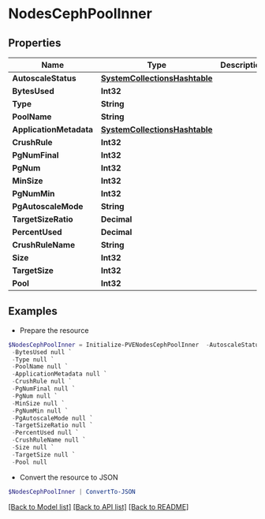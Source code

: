 # NodesCephPoolInner
## Properties

Name | Type | Description | Notes
------------ | ------------- | ------------- | -------------
**AutoscaleStatus** | [**SystemCollectionsHashtable**](.md) |  | [optional] 
**BytesUsed** | **Int32** |  | [optional] 
**Type** | **String** |  | [optional] 
**PoolName** | **String** |  | [optional] 
**ApplicationMetadata** | [**SystemCollectionsHashtable**](.md) |  | [optional] 
**CrushRule** | **Int32** |  | [optional] 
**PgNumFinal** | **Int32** |  | [optional] 
**PgNum** | **Int32** |  | [optional] 
**MinSize** | **Int32** |  | [optional] 
**PgNumMin** | **Int32** |  | [optional] 
**PgAutoscaleMode** | **String** |  | [optional] 
**TargetSizeRatio** | **Decimal** |  | [optional] 
**PercentUsed** | **Decimal** |  | [optional] 
**CrushRuleName** | **String** |  | [optional] 
**Size** | **Int32** |  | [optional] 
**TargetSize** | **Int32** |  | [optional] 
**Pool** | **Int32** |  | [optional] 

## Examples

- Prepare the resource
```powershell
$NodesCephPoolInner = Initialize-PVENodesCephPoolInner  -AutoscaleStatus null `
 -BytesUsed null `
 -Type null `
 -PoolName null `
 -ApplicationMetadata null `
 -CrushRule null `
 -PgNumFinal null `
 -PgNum null `
 -MinSize null `
 -PgNumMin null `
 -PgAutoscaleMode null `
 -TargetSizeRatio null `
 -PercentUsed null `
 -CrushRuleName null `
 -Size null `
 -TargetSize null `
 -Pool null
```

- Convert the resource to JSON
```powershell
$NodesCephPoolInner | ConvertTo-JSON
```

[[Back to Model list]](../README.md#documentation-for-models) [[Back to API list]](../README.md#documentation-for-api-endpoints) [[Back to README]](../README.md)

